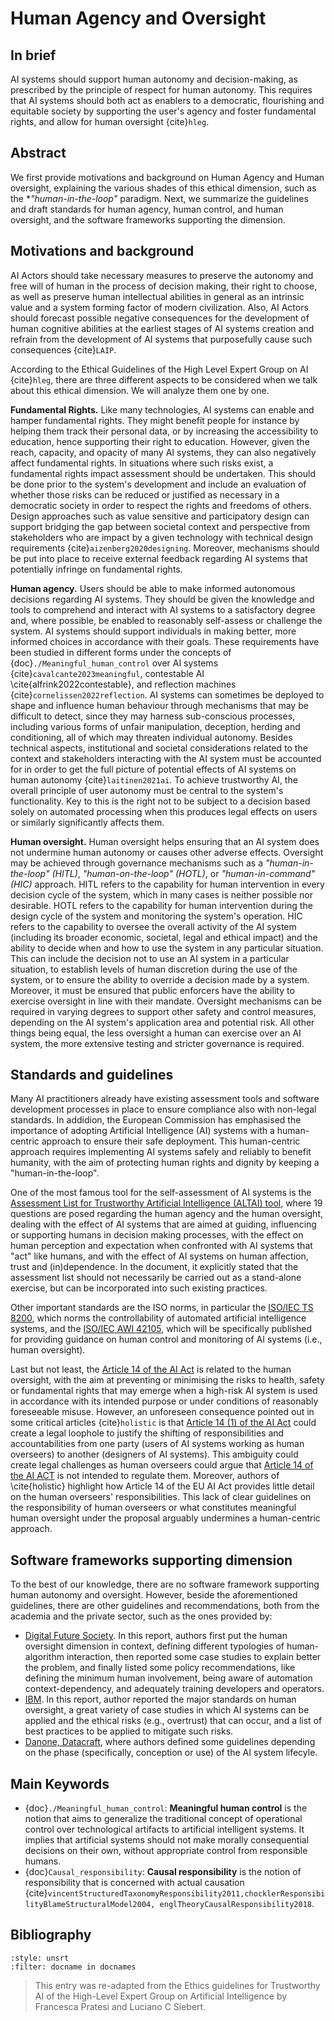# Human Agency and Oversight

## In brief

AI systems should support human autonomy and decision-making, as prescribed by the principle of respect for human autonomy. This requires that AI systems should both act as enablers to a democratic, flourishing and equitable society by supporting the user's agency and foster fundamental rights, and allow for human oversight {cite}`hleg`.

## Abstract

We first provide motivations and background on Human Agency and Human oversight, explaining the various shades of this ethical dimension, such as the **"human-in-the-loop"* paradigm. Next, we summarize the guidelines and draft standards for human agency, human control, and human oversight, and the software frameworks supporting the dimension.


## Motivations and background

AI Actors should take necessary measures to preserve the autonomy and free will of human in the process of decision making, their right to choose, as well as preserve human intellectual abilities in general as an intrinsic value and a system forming factor of modern civilization. Also, AI Actors should forecast possible negative consequences for the development of human cognitive abilities at the earliest stages of AI systems creation and refrain from the development of AI systems that purposefully cause such consequences {cite}`LAIP`.

According to the Ethical Guidelines of the High Level Expert Group on AI {cite}`hleg`, there are three different aspects to be considered when we talk about this ethical dimension. We will analyze them one by one.

**Fundamental Rights.** Like many technologies, AI systems can enable and hamper fundamental rights. They might benefit people for instance by helping them track their personal data, or by increasing the accessibility to education, hence supporting their right to education. However, given the reach, capacity, and opacity of many AI systems, they can also negatively affect fundamental rights. In situations where such risks exist, a fundamental rights impact assessment should be undertaken. This should be done prior to the system's development and include an evaluation of whether those risks can be reduced or justified as necessary in a democratic society in order to respect the rights and freedoms of others. Design approaches such as value sensitive and participatory design can support bridging the gap between societal context and perspective from stakeholders who are impact by a given technology with technical design requirements {cite}`aizenberg2020designing`. Moreover, mechanisms should be put into place to receive external feedback regarding AI systems that potentially infringe on fundamental rights. 


**Human agency.** Users should be able to make informed autonomous decisions regarding AI systems. They should be given the knowledge and tools to comprehend and interact with AI systems to a satisfactory degree and, where possible, be enabled to reasonably self-assess or challenge the system. AI systems should support individuals in making better, more informed choices in accordance with their goals. These requirements have been studied in different forms under the concepts of {doc}`./Meaningful_human_control` over AI systems {cite}`cavalcante2023meaningful`, contestable AI \cite{alfrink2022contestable}, and reflection machines {cite}`cornelissen2022reflection`. 
AI systems can sometimes be deployed to shape and influence human behaviour through mechanisms that may be difficult to detect, since they may harness sub-conscious processes, including various forms of unfair manipulation, deception, herding and conditioning, all of which may threaten individual autonomy. Besides technical aspects, institutional and societal considerations related to the context and stakeholders interacting with the AI system must be accounted for in order to get the full picture of potential effects of AI systems on human autonomy {cite}`laitinen2021ai`. To achieve trustworthy AI, the overall principle of user autonomy must be central to the system's functionality. Key to this is the right not to be subject to a decision based solely on automated processing when this produces legal effects on users or similarly significantly affects them.

**Human oversight.** Human oversight helps ensuring that an AI system does not undermine human autonomy or causes other adverse effects. Oversight may be achieved through governance mechanisms such as a *"human-in-the-loop" (HITL)*, *"human-on-the-loop" (HOTL)*, or *"human-in-command" (HIC)* approach. HITL refers to the capability for human intervention in every decision cycle of the system, which in many cases is neither possible nor desirable.
HOTL refers to the capability for human intervention during the design cycle of the system and monitoring the system's operation. HIC refers to the capability to oversee the overall activity of the AI system (including its broader economic, societal, legal and ethical impact) and the ability to decide when and how to use the system in any particular situation. This can include the decision not to use an AI system in a particular situation, to establish levels of human discretion during the use of the system, or to ensure the ability to override a decision made by a system.
Moreover, it must be ensured that public enforcers have the ability to exercise oversight in line with their mandate.
Oversight mechanisms can be required in varying degrees to support other safety and control measures, depending on the AI system's application area and potential risk. 
All other things being equal, the less oversight a human can exercise over an AI system, the more extensive testing and stricter governance is required.

## Standards and guidelines

Many AI practitioners already have existing assessment tools and software development processes in place to ensure compliance also with non-legal standards. 
In addidion, the European Commission has emphasised the importance of adopting Artificial Intelligence (AI) systems with a human-centric approach to ensure their safe deployment. This human-centric approach requires implementing AI systems safely and reliably to benefit humanity, with the aim of protecting human rights and dignity by keeping a "human-in-the-loop".

One of the most famous tool for the self-assessment of AI systems is the <a href="https://futurium.ec.europa.eu/en/european-ai-alliance/pages/welcome-altai-portal" target=_blank>Assessment List for Trustworthy Artificial Intelligence (ALTAI) tool</a>, where 19 questions are posed regarding the human agency and the human oversight, dealing with the effect of AI systems that are aimed at guiding, influencing or supporting humans in decision making processes, with the effect on human perception and expectation when confronted with AI systems that "act" like humans, and with the effect of AI systems on human affection, trust and (in)dependence.
In the document, it explicitly stated that the assessment list should not necessarily be carried out as a stand-alone exercise, but can be incorporated into such existing practices.

Other important standards are the ISO norms, in particular the <a href="https://www.iso.org/standard/83012.html" target=_blank>ISO/IEC TS 8200</a>, which norms the controllability of automated artificial intelligence systems, and the <a href="https://www.iso.org/standard/86902.html" target=_blank>ISO/IEC AWI 42105</a>, which will be specifically published for providing guidance on human control and monitoring of AI systems (i.e., human oversight).


Last but not least, the <a href="https://artificialintelligenceact.com/title-iii/chapter-2/article-14/" target=_blank>Article 14 of the AI Act</a> is related to the human oversight, with the aim at preventing or minimising the risks to health, safety or fundamental rights that may emerge when a high-risk AI system is used in accordance with its intended purpose or under conditions of reasonably foreseeable misuse.
However, an unforeseen consequence pointed out in some critical articles {cite}`holistic` is that <a href="https://artificialintelligenceact.com/title-iii/chapter-2/article-14/" target=_blank>Article 14 (1) of the AI Act</a> could create a legal loophole to justify the shifting of responsibilities and accountabilities from one party (users of AI systems working as human overseers) to another (designers of AI systems). This ambiguity could create legal challenges as human overseers could argue that <a href="https://artificialintelligenceact.com/title-iii/chapter-2/article-14/" target=_blank>Article 14 of the AI ACT</a> is not intended to regulate them. Moreover, authors of \cite{holistic} highlight how Article 14 of the EU AI Act provides little detail on the human overseers' responsibilities. This lack of clear guidelines on the responsibility of human overseers or what constitutes meaningful human oversight under the proposal arguably undermines a human-centric approach.

## Software frameworks supporting dimension

To the best of our knowledge, there are no software framework supporting human autonomy and oversight.
However, beside the aforementioned guidelines, there are other guidelines and recommendations, both from the academia and the private sector, such as the ones provided by:
- <a href="https://digitalfuturesociety.com/app/uploads/2022/11/Towards_meaningful_oversight_of_automated_decision_making_systems.pdf" target=_blank>Digital Future Society</a>.
In this report, authors first put the human oversight dimension in context, defining different typologies of human-algorithm interaction, then reported some case studies to explain better the problem, and finally listed some policy recommendations, like defining the minimum human involvement, being aware of automation context-dependency, and adequately training developers and operators.
- <a href="https://www.ibm.com/blog/best-practices-for-augmenting-human-intelligence-with-ai/" target=_blank>IBM</a>. In this report, author reported the major standards on
human oversight, a great variety of case studies in which AI systems can be applied and the ethical risks (e.g., overtrust) that can occur, and a list of best practices to be applied to mitigate such risks.
- <a href="https://datacraft-paris.github.io/trustworthyai/human.html" target=_blank>Danone, Datacraft</a>, where authors defined some guidelines depending on the phase (specifically, conception or use) of the AI system lifecyle.


## Main Keywords

- {doc}`./Meaningful_human_control`: **Meaningful human control** is the notion that aims to generalize the traditional concept of operational control over technological artifacts to artificial intelligent systems. It implies that artificial systems should not make morally consequential decisions on their own, without appropriate control from responsible humans.
- {doc}`Causal_responsibility`: **Causal responsibility** is the notion of responsibility that is concerned with actual causation {cite}`vincentStructuredTaxonomyResponsibility2011,chocklerResponsibilityBlameStructuralModel2004, englTheoryCausalResponsibility2018`.

## Bibliography

```{bibliography} ../references.bib
:style: unsrt
:filter: docname in docnames
```

> This entry was re-adapted from the Ethics guidelines for Trustworthy AI of the High-Level Expert Group on Artificial Intelligence by Francesca Pratesi and Luciano C Siebert.


